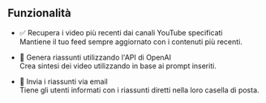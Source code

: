 ## Funzionalità

- ✅ Recupera i video più recenti dai canali YouTube specificati<br>
  Mantiene il tuo feed sempre aggiornato con i contenuti più recenti.

- 🤖 Genera riassunti utilizzando l'API di OpenAI<br>
  Crea sintesi dei video utilizzando in base ai prompt inseriti.

- 📧 Invia i riassunti via email <br>
  Tiene gli utenti informati con i riassunti diretti nella loro casella di posta.
